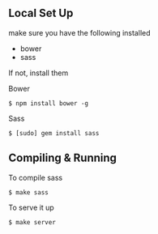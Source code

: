 ## Local Set Up
make sure you have the following installed

* bower
* sass



If not, install them

Bower
```
$ npm install bower -g
```

Sass
```
$ [sudo] gem install sass
```




## Compiling & Running

To compile sass
```
$ make sass
```

To serve it up
```
$ make server
```